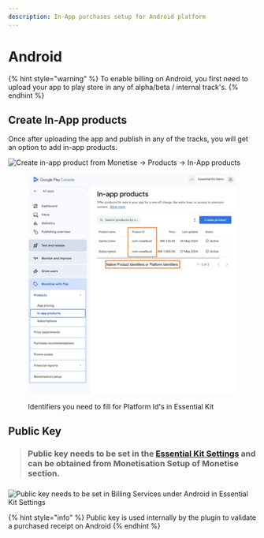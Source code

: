 ```yaml
---
description: In-App purchases setup for Android platform
---
```


# Android

{% hint style="warning" %}
To enable billing on Android, you first need to upload your app to play store in any of alpha/beta / internal track's.
{% endhint %}

## Create In-App products

Once after  uploading the app and publish in any of the tracks, you will get an option to add in-app products.&#x20;

![Create in-app product from Monetise -> Products -> In-App products](../../../.gitbook/assets/BillingServicesInAppAndroidCreate.gif)



<figure><img src="../../../.gitbook/assets/android-platform-identifiers.jpg" alt=""><figcaption><p>Identifiers you need to fill for Platform Id's in Essential Kit</p></figcaption></figure>



## Public Key

> ### Public key needs to be set in the [Essential Kit Settings](./#properties) and can be obtained from Monetisation Setup of Monetise section.

###

![Public key needs to be set in Billing Services under Android in Essential Kit Settings](../../../.gitbook/assets/BillingServicesInAppAndroidPublicKey.png)

{% hint style="info" %}
Public key is used internally by the plugin to validate a purchased receipt on Android
{% endhint %}

